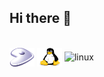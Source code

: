 ## Hi there 👋

<div style="display: inline_block"><br>
  <img align="center" alt="gentoo" height="30" width="40" src="https://raw.githubusercontent.com/devicons/devicon/master/icons/gentoo/gentoo-original.svg">
  <img align="center" alt="linux" height="30" width="40" src="https://raw.githubusercontent.com/devicons/devicon/master/icons/linux/linux-original.svg">
  <img align="center" alt="linux" height="30" width="40" src="https://cdn.jsdelivr.net/gh/devicons/devicon@latest/icons/android/android-plain.svg">
</div>
